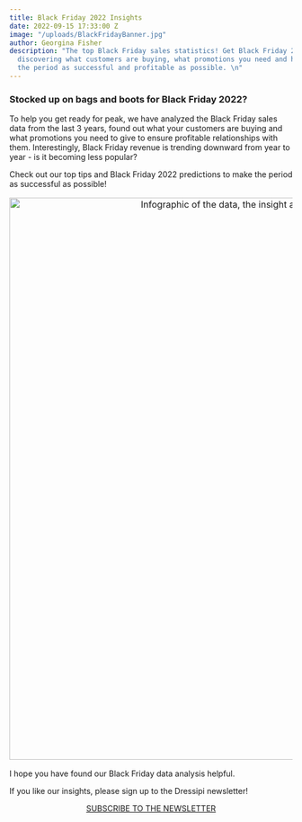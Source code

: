 ```yaml
---
title: Black Friday 2022 Insights
date: 2022-09-15 17:33:00 Z
image: "/uploads/BlackFridayBanner.jpg"
author: Georgina Fisher
description: "The top Black Friday sales statistics! Get Black Friday 2022 ready by
  discovering what customers are buying, what promotions you need and how to make
  the period as successful and profitable as possible. \n"
---
```


### Stocked up on bags and boots for Black Friday 2022? 

To help you get ready for peak, we have analyzed the Black Friday sales data from the last 3 years, found out what your customers are buying and what promotions you need to give to ensure profitable relationships with them. Interestingly, Black Friday revenue is trending downward from year to year - is it becoming less popular? 

Check out our top tips and Black Friday 2022 predictions to make the period as successful as possible!

<p style="text-align: center; font-size:12pt;"><img style="margin-left: 0px; width: 1000px;" alt="Infographic of the data, the insight and the top tips for Black Friday 2022
" src="/uploads/Black_Friday_Infographic.png"/></p>

I hope you have found our Black Friday data analysis helpful. 

If you like our insights, please sign up to the Dressipi newsletter!

<p style="text-align:center"><a href="/subscribe/" class="button button-primary">SUBSCRIBE TO THE NEWSLETTER</a></p>